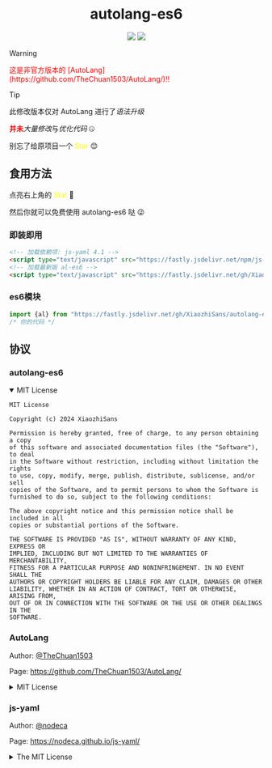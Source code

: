 <div align="center">

# autolang-es6
[![](https://img.shields.io/github/v/tag/TheChuan1503/AutoLang?include_prereleases&sort=date&style=flat-square&logo=github&label=AutoLang%20Latest%20Version&labelColor=000
)](https://github.com/TheChuan1503/AutoLang/tags)
[![](https://img.shields.io/github/v/tag/XiaozhiSans/autolang-es6?include_prereleases&sort=date&style=flat-square&logo=github&label=ALES6%20Latest%20Version&labelColor=000&color=pink
)](https://github.com/XiaozhiSans/autolang-es6/tags)

</div>

> [!WARNING]
> <font color="red">
> 这是非官方版本的 [AutoLang](https://github.com/TheChuan1503/AutoLang/)‼
> </font>

> [!TIP]
> 此修改版本仅对 AutoLang 进行了*语法升级*
>
> <font color="red">**并未**</font>*大量修改*与*优化代码* 🤐
>
> 别忘了给原项目一个 <font color="yellow">Star</font> 😊

## 食用方法
点亮右上角的 <font color="yellow">Star</font> 🌟

然后你就可以免费使用 autolang-es6 哒 😜

### 即装即用
```html index.html
<!-- 加载依赖项: js-yaml 4.1 -->
<script type="text/javascript" src="https://fastly.jsdelivr.net/npm/js-yaml@4.1.0/dist/js-yaml.min.js"></script>
<!-- 加载最新版 al-es6 -->
<script type="text/javascript" src="https://fastly.jsdelivr.net/gh/XiaozhiSans/autolang-es6@latest/al.es6.min.js"></script>
```

### es6模块
```js main.js
import {al} from "https://fastly.jsdelivr.net/gh/XiaozhiSans/autolang-es6@latest/al.es6.min.mjs";
/* 你的代码 */
```

## 协议
### autolang-es6
<details open>
<summary>MIT License</summary>

```
MIT License

Copyright (c) 2024 XiaozhiSans

Permission is hereby granted, free of charge, to any person obtaining a copy
of this software and associated documentation files (the "Software"), to deal
in the Software without restriction, including without limitation the rights
to use, copy, modify, merge, publish, distribute, sublicense, and/or sell
copies of the Software, and to permit persons to whom the Software is
furnished to do so, subject to the following conditions:

The above copyright notice and this permission notice shall be included in all
copies or substantial portions of the Software.

THE SOFTWARE IS PROVIDED "AS IS", WITHOUT WARRANTY OF ANY KIND, EXPRESS OR
IMPLIED, INCLUDING BUT NOT LIMITED TO THE WARRANTIES OF MERCHANTABILITY,
FITNESS FOR A PARTICULAR PURPOSE AND NONINFRINGEMENT. IN NO EVENT SHALL THE
AUTHORS OR COPYRIGHT HOLDERS BE LIABLE FOR ANY CLAIM, DAMAGES OR OTHER
LIABILITY, WHETHER IN AN ACTION OF CONTRACT, TORT OR OTHERWISE, ARISING FROM,
OUT OF OR IN CONNECTION WITH THE SOFTWARE OR THE USE OR OTHER DEALINGS IN THE
SOFTWARE.

```

</details>

### AutoLang
Author: [@TheChuan1503](https://github.com/TheChuan1503)

Page: https://github.com/TheChuan1503/AutoLang/
<details>
<summary>MIT License</summary>

```
MIT License

Copyright (c) 2024 TheChuan1503

Permission is hereby granted, free of charge, to any person obtaining a copy
of this software and associated documentation files (the "Software"), to deal
in the Software without restriction, including without limitation the rights
to use, copy, modify, merge, publish, distribute, sublicense, and/or sell
copies of the Software, and to permit persons to whom the Software is
furnished to do so, subject to the following conditions:

The above copyright notice and this permission notice shall be included in all
copies or substantial portions of the Software.

THE SOFTWARE IS PROVIDED "AS IS", WITHOUT WARRANTY OF ANY KIND, EXPRESS OR
IMPLIED, INCLUDING BUT NOT LIMITED TO THE WARRANTIES OF MERCHANTABILITY,
FITNESS FOR A PARTICULAR PURPOSE AND NONINFRINGEMENT. IN NO EVENT SHALL THE
AUTHORS OR COPYRIGHT HOLDERS BE LIABLE FOR ANY CLAIM, DAMAGES OR OTHER
LIABILITY, WHETHER IN AN ACTION OF CONTRACT, TORT OR OTHERWISE, ARISING FROM,
OUT OF OR IN CONNECTION WITH THE SOFTWARE OR THE USE OR OTHER DEALINGS IN THE
SOFTWARE.

```

</details>

### js-yaml
Author: [@nodeca](https://github.com/nodeca)

Page: https://nodeca.github.io/js-yaml/
<details>
<summary>The MIT License</summary>

```
(The MIT License)

Copyright (C) 2011-2015 by Vitaly Puzrin

Permission is hereby granted, free of charge, to any person obtaining a copy
of this software and associated documentation files (the "Software"), to deal
in the Software without restriction, including without limitation the rights
to use, copy, modify, merge, publish, distribute, sublicense, and/or sell
copies of the Software, and to permit persons to whom the Software is
furnished to do so, subject to the following conditions:

The above copyright notice and this permission notice shall be included in
all copies or substantial portions of the Software.

THE SOFTWARE IS PROVIDED "AS IS", WITHOUT WARRANTY OF ANY KIND, EXPRESS OR
IMPLIED, INCLUDING BUT NOT LIMITED TO THE WARRANTIES OF MERCHANTABILITY,
FITNESS FOR A PARTICULAR PURPOSE AND NONINFRINGEMENT. IN NO EVENT SHALL THE
AUTHORS OR COPYRIGHT HOLDERS BE LIABLE FOR ANY CLAIM, DAMAGES OR OTHER
LIABILITY, WHETHER IN AN ACTION OF CONTRACT, TORT OR OTHERWISE, ARISING FROM,
OUT OF OR IN CONNECTION WITH THE SOFTWARE OR THE USE OR OTHER DEALINGS IN
THE SOFTWARE.
```

</details>
